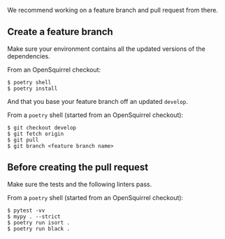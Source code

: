 We recommend working on a feature branch and pull request from there.

## Create a feature branch

Make sure your environment contains all the updated versions of the dependencies.

From an OpenSquirrel checkout:

```
$ poetry shell
$ poetry install
```

And that you base your feature branch off an updated `develop`.

From a `poetry` shell (started from an OpenSquirrel checkout):

```
$ git checkout develop
$ git fetch origin
$ git pull
$ git branch <feature branch name>

```

## Before creating the pull request

Make sure the tests and the following linters pass.

From a `poetry` shell (started from an OpenSquirrel checkout):

```
$ pytest -vv
$ mypy . --strict
$ poetry run isort .
$ poetry run black .
```
